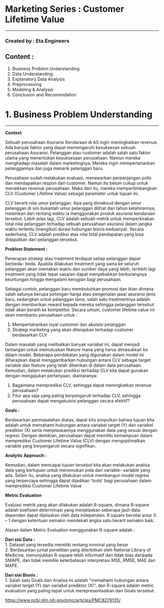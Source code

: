 # **Marketing Series : Customer Lifetime Value**
****
### Created by : Eta Engineers

## Content :

1. Business Problem Understanding
2. Data Understanding
3. Explanatory Data Analysis 
4. Preprocessing
5. Modeling & Analysis
6. Conclusion and Recomendation

# **1. Business Problem Understanding**
****

**Context**

Sebuah perusahaan Asuransi Kendaraan di AS ingin meningkatkan revenue. Ada banyak faktor yang dapat memengaruhi kesuksesan sebuah perusahaan Asuransi. Pelanggan atau customer adalah salah satu faktor utama yang menentukan kesuksesaan perusahaan. Namun mereka menghadapi masalah dalam marketingnya. Mereka ingin mempertahankan pelanggannya dan juga menarik pelanggan baru. 

Perusahaan sudah melakukan evaluasi, menawarkan perpanjangan polis dan mendapatkan respon dari customer. Namun itu belum cukup untuk menaikkan revenue perusahaan. Maka dari itu, mereka mempertimbangkan CLV (Customer Lifetime Value) sebagai parameter untuk tujuan ini.

CLV berarti nilai umur pelanggan. Apa yang dimaksud dengan umur pelanggan di sini bukanlah umur pelanggan dilihat dari tahun kelahirannya, melainkan dari rentang waktu ia menggunakan produk asuransi kendaraan tersebut. Lebih jelas lagi, CLV adalah sebuah metrik untuk memperkirakan total nilai pelanggan terhadap sebuah perusahaan asuransi dalam jangka waktu tertentu (mengikuti durasi hubungan bisnis keduanya). Secara sederhana, CLV adalah prediksi atas nilai total pendapatan yang bisa didapatkan dari pelanggan tersebut.

**Problem Statement :** <br>

  Penerapan strategi atau treatment terdapat setiap pelanggan dapat berbeda- beda. Apabila dilakukan treatment yang sama ke seluruh pelanggan akan memakan waktu dan sumber daya yang lebih, terlebih lagi treatment yang tidak tepat sasaran dapat menyebabkan berkurangnya keuntungan hingga mengalami kerugian bagi perusahaan.

  Sebagai contoh, pelanggan baru membutuhkan promosi dan iklan dimana salah satunya berupa potongan harga atau pengenalan jasa/ asuransi jenis baru, sedangkan untuk pelanggan lama, salah satu treatmentnya adalah dengan memberikan reward kepada mereka sehingga pelanggan tersebut tidak akan beralih ke kompetitor. 
  Secara umum, customer lifetime value ini akan membantu perusahaan untuk : 
  1. Mempertahankan loyal customer dan akuisisi pelanggan
  2. Strategi marketing yang akan diterapkan terhadap customer berdasarkan CLV


Dalam masalah yang melibatkan banyak variabel ini, dapat menjadi tantangan untuk memutuskan feature mana yang harus dimasukkan ke dalam model. Beberapa pendekatan yang digunakan dalam model ini diharapkan dapat menggambarkan hubungan antara CLV sebagai target variable dan feature yang telah diberikan di dalam data perusahaan. Kemudian, dalam melakukan prediksi terhadap CLV kita dapat gunakan dengan mengajukan pertanyaan, diantaranya:

1. Bagaimana memprediksi CLV, sehingga dapat meningkatkan revenue perusahaan?
2. Fitur apa saja yang paling berpengaruh terhadap CLV, sehingga perusahaan dapat mengakuisisi pelanggan secara efektif?

  
 **Goals :** <br>

  Berdasarkan permasalahan diatas, dapat kita simpulkan bahwa tujuan kita adalah untuk memahami hubungan antara variabel target (Y) dan variabel prediktor (X) serta menjelaskannya menggunakan data yang sesuai dengan regresi. Dengan demikian, perusahaan dapat memiliki kemampuan dalam memprediksi Customer Lifetime Value (CLV) dengan mengoptimalkan variable yang berpengaruh secara signifikan.
  
  **Analytic Approach :** <br>

  Kemudian, dalam mencapai tujuan tersebut kita akan melakukan analisa data yang bertujuan untuk menemukan pola dari variable- variable yang ada. Selain itu, analisa yang dilakukan untuk membangun model regresi yang terpercaya sehingga dapat dijadikan 'tools' bagi perusahaan dalam memprediksi Customer Lifetime Value
  
  **Metric Evaluation**

Evaluasi metrik yang akan dilakukan adalah R-square, dimana R-square adalah koefisien determinasi yang menjelaskan seberapa jauh data dependen dapat dijelaskan oleh data independen. R square bernilai antar 0 – 1 dengan ketentuan semakin mendekati angka satu berarti semakin baik.

Alasan dalam Metric Evaluation menggunakan R-square adalah : 

**Dari sisi Data :** <br>
    1. Dataset yang tersedia memiliki rentang nominal yang besar <br>
    2. Berdasarkan jurnal penelitian yang diterbitkan oleh National Library of Medicine, menunjukkan R-square lebih informatif dan tidak bias daripada SMAPE, dan tidak memiliki keterbatasan interpretasi MSE, RMSE, MAE dan MAPE.

**Dari sisi Bisnis :** <br>
    1. Salah satu Goals dari Analisa ini adalah "memahami hubungan antara variabel target (Y) dan variabel prediktor (X)", dan R-square adalah metric evaluation yang paling tepat untuk merepresentasikan dari Goals tersebut.

https://www.ncbi.nlm.nih.gov/pmc/articles/PMC8279135/

